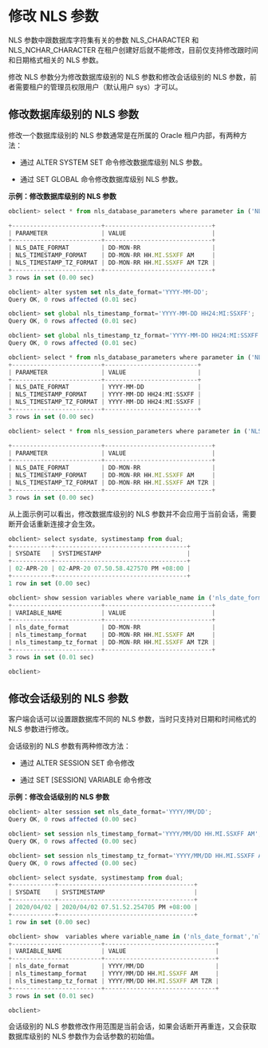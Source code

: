 修改 NLS 参数 
==============================



NLS 参数中跟数据库字符集有关的参数 NLS_CHARACTER 和 NLS_NCHAR_CHARACTER 在租户创建好后就不能修改，目前仅支持修改跟时间和日期格式相关的 NLS 参数。

修改 NLS 参数分为修改数据库级别的 NLS 参数和修改会话级别的 NLS 参数，前者需要租户的管理员权限用户（默认用户 sys）才可以。

修改数据库级别的 NLS 参数 
------------------------

修改一个数据库级别的 NLS 参数通常是在所属的 Oracle 租户内部，有两种方法： 

* 通过 ALTER SYSTEM SET 命令修改数据库级别 NLS 参数。

* 通过 SET GLOBAL 命令修改数据库级别 NLS 参数。






**示例：修改数据库级别的 NLS 参数** 

```javascript
obclient> select * from nls_database_parameters where parameter in ('NLS_DATE_FORMAT','NLS_TIMESTAMP_FORMAT','NLS_TIMESTAMP_TZ_FORMAT');

+-------------------------+------------------------------+
| PARAMETER               | VALUE                        |
+-------------------------+------------------------------+
| NLS_DATE_FORMAT         | DD-MON-RR                    |
| NLS_TIMESTAMP_FORMAT    | DD-MON-RR HH.MI.SSXFF AM     |
| NLS_TIMESTAMP_TZ_FORMAT | DD-MON-RR HH.MI.SSXFF AM TZR |
+-------------------------+------------------------------+
3 rows in set (0.00 sec)

obclient> alter system set nls_date_format='YYYY-MM-DD';
Query OK, 0 rows affected (0.01 sec)

obclient> set global nls_timestamp_format='YYYY-MM-DD HH24:MI:SSXFF';
Query OK, 0 rows affected (0.01 sec)

obclient> set global nls_timestamp_tz_format='YYYY-MM-DD HH24:MI:SSXFF';
Query OK, 0 rows affected (0.01 sec)

obclient> select * from nls_database_parameters where parameter in ('NLS_DATE_FORMAT','NLS_TIMESTAMP_FORMAT','NLS_TIMESTAMP_TZ_FORMAT');
+-------------------------+--------------------------+
| PARAMETER               | VALUE                    |
+-------------------------+--------------------------+
| NLS_DATE_FORMAT         | YYYY-MM-DD               |
| NLS_TIMESTAMP_FORMAT    | YYYY-MM-DD HH24:MI:SSXFF |
| NLS_TIMESTAMP_TZ_FORMAT | YYYY-MM-DD HH24:MI:SSXFF |
+-------------------------+--------------------------+
3 rows in set (0.00 sec)

obclient> select * from nls_session_parameters where parameter in ('NLS_DATE_FORMAT','NLS_TIMESTAMP_FORMAT','NLS_TIMESTAMP_TZ_FORMAT');

+-------------------------+------------------------------+
| PARAMETER               | VALUE                        |
+-------------------------+------------------------------+
| NLS_DATE_FORMAT         | DD-MON-RR                    |
| NLS_TIMESTAMP_FORMAT    | DD-MON-RR HH.MI.SSXFF AM     |
| NLS_TIMESTAMP_TZ_FORMAT | DD-MON-RR HH.MI.SSXFF AM TZR |
+-------------------------+------------------------------+
3 rows in set (0.00 sec)
```



从上面示例可以看出，修改数据库级别的 NLS 参数并不会应用于当前会话，需要断开会话重新连接才会生效。

```javascript
obclient> select sysdate, systimestamp from dual;
+-----------+-------------------------------------+
| SYSDATE   | SYSTIMESTAMP                        |
+-----------+-------------------------------------+
| 02-APR-20 | 02-APR-20 07.50.58.427570 PM +08:00 |
+-----------+-------------------------------------+
1 row in set (0.00 sec)

obclient> show session variables where variable_name in ('nls_date_format','nls_timestamp_format','nls_timestamp_tz_format');
+-------------------------+------------------------------+
| VARIABLE_NAME           | VALUE                        |
+-------------------------+------------------------------+
| nls_date_format         | DD-MON-RR                    |
| nls_timestamp_format    | DD-MON-RR HH.MI.SSXFF AM     |
| nls_timestamp_tz_format | DD-MON-RR HH.MI.SSXFF AM TZR |
+-------------------------+------------------------------+
3 rows in set (0.01 sec)

obclient>
```



修改会话级别的 NLS 参数 
-----------------------

客户端会话可以设置跟数据库不同的 NLS 参数，当时只支持对日期和时间格式的 NLS 参数进行修改。

会话级别的 NLS 参数有两种修改方法：

* 通过 ALTER SESSION SET 命令修改

* 通过 SET \[SESSION\] VARIABLE 命令修改






**示例：修改会话级别的 NLS 参数** 

```javascript
obclient> alter session set nls_date_format='YYYY/MM/DD';
Query OK, 0 rows affected (0.00 sec)

obclient> set session nls_timestamp_format='YYYY/MM/DD HH.MI.SSXFF AM';
Query OK, 0 rows affected (0.00 sec)

obclient> set session nls_timestamp_tz_format='YYYY/MM/DD HH.MI.SSXFF AM TZR';
Query OK, 0 rows affected (0.00 sec)

obclient> select sysdate, systimestamp from dual;
+------------+--------------------------------------+
| SYSDATE    | SYSTIMESTAMP                         |
+------------+--------------------------------------+
| 2020/04/02 | 2020/04/02 07.51.52.254705 PM +08:00 |
+------------+--------------------------------------+
1 row in set (0.00 sec)

obclient> show  variables where variable_name in ('nls_date_format','nls_timestamp_format','nls_timestamp_tz_format');
+-------------------------+-------------------------------+
| VARIABLE_NAME           | VALUE                         |
+-------------------------+-------------------------------+
| nls_date_format         | YYYY/MM/DD                    |
| nls_timestamp_format    | YYYY/MM/DD HH.MI.SSXFF AM     |
| nls_timestamp_tz_format | YYYY/MM/DD HH.MI.SSXFF AM TZR |
+-------------------------+-------------------------------+
3 rows in set (0.01 sec)

obclient>
```



会话级别的 NLS 参数修改作用范围是当前会话，如果会话断开再重连，又会获取数据库级别的 NLS 参数作为会话参数的初始值。
